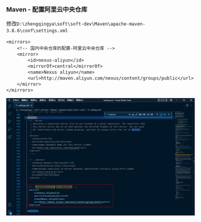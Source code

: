 ### Maven - 配置阿里云中央仓库

修改`D:\zhengqingya\soft\soft-dev\Maven\apache-maven-3.8.6\conf\settings.xml`

```
<mirrors>
    <!-- 国内中央仓库的配置-阿里云中央仓库 -->
    <mirror>
        <id>nexus-aliyun</id>
        <mirrorOf>central</mirrorOf>
        <name>Nexus aliyun</name>
        <url>http://maven.aliyun.com/nexus/content/groups/public</url>
    </mirror>
</mirrors>
```

![maven-set-aliyun-mirror.png](images/maven-set-aliyun-mirror.png)